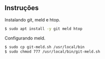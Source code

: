 ## Instruções

Instalando git, meld e htop.
```sh
$ sudo apt install -y git meld htop
```

Configurando meld.
```sh
$ sudo cp git-meld.sh /usr/local/bin
$ sudo chmod 777 /usr/local/bin/git-meld.sh
```